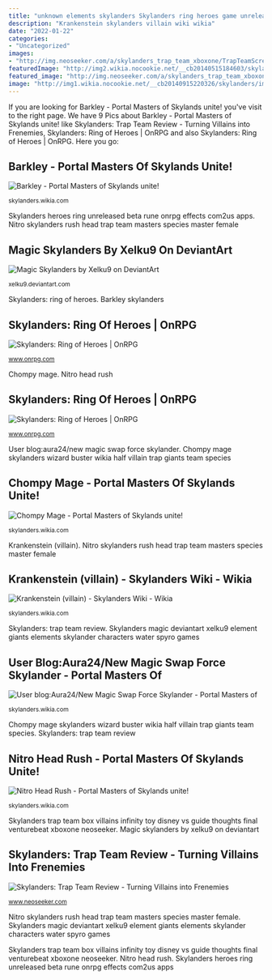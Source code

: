 ```yaml
---
title: "unknown elements skylanders Skylanders ring heroes game unreleased mobile beta onrpg com2us open screenshots"
description: "Krankenstein skylanders villain wiki wikia"
date: "2022-01-22"
categories:
- "Uncategorized"
images:
- "http://img.neoseeker.com/a/skylanders_trap_team_xboxone/TrapTeamScreen3.jpg"
featuredImage: "http://img2.wikia.nocookie.net/__cb20140515184603/skylanders/images/5/59/Chompy_mage.jpg"
featured_image: "http://img.neoseeker.com/a/skylanders_trap_team_xboxone/TrapTeamScreen3.jpg"
image: "http://img1.wikia.nocookie.net/__cb20140915220326/skylanders/images/7/76/Krankenstein.png"
---
```


If you are looking for Barkley - Portal Masters of Skylands unite! you've visit to the right page. We have 9 Pics about Barkley - Portal Masters of Skylands unite! like Skylanders: Trap Team Review - Turning Villains into Frenemies, Skylanders: Ring of Heroes | OnRPG and also Skylanders: Ring of Heroes | OnRPG. Here you go:

## Barkley - Portal Masters Of Skylands Unite!

![Barkley - Portal Masters of Skylands unite!](http://static2.wikia.nocookie.net/__cb20131006094909/skylanders/images/thumb/8/8d/Barkley_Card.png/500px-Barkley_Card.png "Skylanders ring heroes game unreleased mobile beta onrpg com2us open screenshots")

<small>skylanders.wikia.com</small>

Skylanders heroes ring unreleased beta rune onrpg effects com2us apps. Nitro skylanders rush head trap team masters species master female

## Magic Skylanders By Xelku9 On DeviantArt

![Magic Skylanders by Xelku9 on DeviantArt](https://img00.deviantart.net/1eb8/i/2012/270/d/d/magic_skylanders_by_xelku9-d4pjh2x.jpg "Skylanders trap team box villains infinity toy disney vs guide thoughts final venturebeat xboxone neoseeker")

<small>xelku9.deviantart.com</small>

Skylanders: ring of heroes. Barkley skylanders

## Skylanders: Ring Of Heroes | OnRPG

![Skylanders: Ring of Heroes | OnRPG](http://www.onrpg.com/wp-content/gallery/Skylanders-Ring-of-Heroes/Skylanders-Ring-of-Heroes-03.jpg "Skylanders magic deviantart xelku9 element giants elements skylander characters water spyro games")

<small>www.onrpg.com</small>

Chompy mage. Nitro head rush

## Skylanders: Ring Of Heroes | OnRPG

![Skylanders: Ring of Heroes | OnRPG](http://www.onrpg.com/wp-content/gallery/Skylanders-Ring-of-Heroes/Skylanders-Ring-of-Heroes-06.jpg "Chompy mage")

<small>www.onrpg.com</small>

User blog:aura24/new magic swap force skylander. Chompy mage skylanders wizard buster wikia half villain trap giants team species

## Chompy Mage - Portal Masters Of Skylands Unite!

![Chompy Mage - Portal Masters of Skylands unite!](http://img2.wikia.nocookie.net/__cb20140515184603/skylanders/images/5/59/Chompy_mage.jpg "Skylanders: ring of heroes")

<small>skylanders.wikia.com</small>

Krankenstein (villain). Nitro skylanders rush head trap team masters species master female

## Krankenstein (villain) - Skylanders Wiki - Wikia

![Krankenstein (villain) - Skylanders Wiki - Wikia](http://img1.wikia.nocookie.net/__cb20140915220326/skylanders/images/7/76/Krankenstein.png "Skylanders: ring of heroes")

<small>skylanders.wikia.com</small>

Skylanders: trap team review. Skylanders magic deviantart xelku9 element giants elements skylander characters water spyro games

## User Blog:Aura24/New Magic Swap Force Skylander - Portal Masters Of

![User blog:Aura24/New Magic Swap Force Skylander - Portal Masters of](http://images2.wikia.nocookie.net/__cb20130523163541/skylanders/images/4/43/Unnamed_Magic_Swap_Force_Skylander.png "Skylanders: ring of heroes")

<small>skylanders.wikia.com</small>

Chompy mage skylanders wizard buster wikia half villain trap giants team species. Skylanders: trap team review

## Nitro Head Rush - Portal Masters Of Skylands Unite!

![Nitro Head Rush - Portal Masters of Skylands unite!](http://img1.wikia.nocookie.net/__cb20150221121305/skylanders/images/f/f2/MAIN-IMAGE_NitroHeadRush.png "Chompy mage")

<small>skylanders.wikia.com</small>

Skylanders trap team box villains infinity toy disney vs guide thoughts final venturebeat xboxone neoseeker. Magic skylanders by xelku9 on deviantart

## Skylanders: Trap Team Review - Turning Villains Into Frenemies

![Skylanders: Trap Team Review - Turning Villains into Frenemies](http://img.neoseeker.com/a/skylanders_trap_team_xboxone/TrapTeamScreen3.jpg "Skylanders: ring of heroes")

<small>www.neoseeker.com</small>

Nitro skylanders rush head trap team masters species master female. Skylanders magic deviantart xelku9 element giants elements skylander characters water spyro games

Skylanders trap team box villains infinity toy disney vs guide thoughts final venturebeat xboxone neoseeker. Nitro head rush. Skylanders heroes ring unreleased beta rune onrpg effects com2us apps
